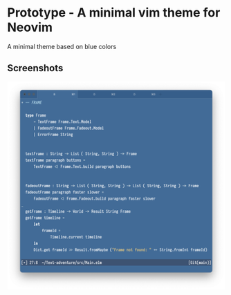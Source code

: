 # Prototype - A minimal vim theme for Neovim

A minimal theme based on blue colors

## Screenshots

![Screenshot](screenshots/prototype.png)
